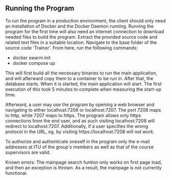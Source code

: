 ## Running the Program
To run the program in a production environment, the client should only need an installation of Docker and the Docker Daemon running. Running the program for the first time will also need an internet connection to download needed files to build the program. Extract the provided source code and related text files in a suitable location. Navigate to the base folder of the source code 'Trainor'. From here, run the following commands:

- docker swarm init
- docker compose up

This will first build all the necessary binaries to run the main application, and will afterward copy them to a container to be run in. After that, the database starts. When it is started, the main application will start. The first execution of this took 5 minutes to complete when measuring the start-up time.

Afterward, a user may use the program by opening a web browser and navigating to either localhost:7208 or localhost:7207. The port 7208 maps to http, while 7207 maps to https. The program allows only https connections from the end user, and as such visiting localhost:7208 will redirect to localhost:7207. Additionally, if a user specifies the wrong protocol in the URL, eg. by visiting https://localhost:7208 will not work.

To authorize and authenticate oneself in the program only the e-mail addresses at ITU of the group's members as well as that of the course supervisors are valid.

Known errors:
The mainpage search funtion only works on first page load, and then an exception is thrown.
As a result, the mainpage is not currently functional. 
